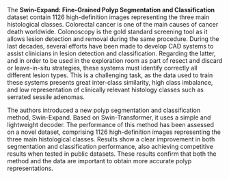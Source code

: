 The **Swin-Expand: Fine-Grained Polyp Segmentation and Classification** dataset contain 1126 high-definition images representing the three main histological classes. Colorectal cancer is one of the main causes of cancer death worldwide. Colonoscopy is the gold standard screening tool as it allows lesion detection and removal during the same procedure. During the last decades, several efforts have been made to develop CAD systems to assist clinicians in lesion detection and classification. Regarding the latter, and in order to be used in the exploration room as part of resect and discard or leave-in-situ strategies, these systems must identify correctly all different lesion types. This is a challenging task, as the data used to train these systems presents great inter-class similarity, high class imbalance, and low representation of clinically relevant histology classes such as serrated sessile adenomas.

The authors introduced a new polyp segmentation and classification method, Swin-Expand. Based on Swin-Transformer, it uses a simple and lightweight decoder. The performance of this method has been assessed on a novel dataset, comprising 1126 high-definition images representing the three main histological classes. Results show a clear improvement in both segmentation and classification performance, also achieving competitive results when tested in public datasets. These results confirm that both the method and the data are important to obtain more accurate polyp representations.